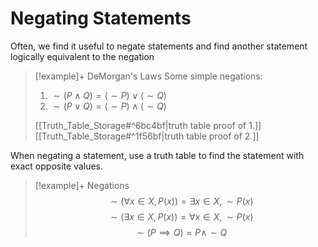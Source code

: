 # Negating Statements
Often, we find it useful to negate statements and find another statement logically equivalent to the negation

>[!example]+ DeMorgan's Laws
>Some simple negations:
>1. $\sim(P\land Q)=(\sim P)\lor(\sim Q)$
>2. $\sim(P\lor Q)=(\sim P)\land(\sim Q)$
>
>[[Truth_Table_Storage#^6bc4bf|truth table proof of 1.]]
>[[Truth_Table_Storage#^1f56bf|truth table proof of 2.]]

When negating a statement, use a truth table to find the statement with exact opposite values.

>[!example]+ Negations
>$$\sim(\forall x\in X, P(x))=\exists x\in X, \sim P(x)$$
>$$\sim(\exists x\in X, P(x))=\forall x\in X, \sim P(x)$$
>$$\sim(P\implies Q)=P\land\sim Q$$